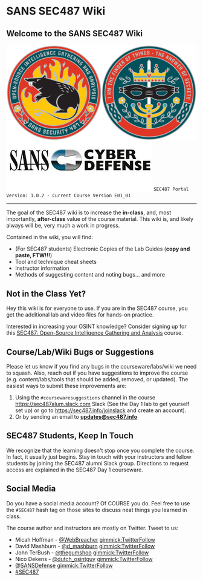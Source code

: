 SANS SEC487 Wiki
==================

Welcome to the SANS SEC487 Wiki
----------

![SEC487](SEC487/487_coin_combined_onwhite.png) ![Cyber Defense](SEC487/CyberDefense_logo.jpg)
`SEC487 Portal Version: 1.0.2 - Current Course Version E01_01`

---

The goal of the SEC487 wiki is to increase the **in-class**, and, most importantly, **after-class** value of the course material. This wiki is, and likely always will be, very much a work in progress.

Contained in the wiki, you will find:

* (For SEC487 students) Electronic Copies of the Lab Guides (**copy and paste, FTW!!!**)
* Tool and technique cheat sheets
* Instructor information
* Methods of suggesting content and noting bugs... and more

Not in the Class Yet?
-----------

Hey this wiki is for everyone to use. If you are in the SEC487 course, you get the additional lab and video files for hands-on practice.

Interested in increasing your OSINT knowledge? Consider signing up for this [SEC487: Open-Source Intelligence Gathering and Analysis](https://www.sans.org/course/open-source-intelligence-gathering) course.

Course/Lab/Wiki Bugs or Suggestions
----------

Please let us know if you find any bugs in the courseware/labs/wiki we need to squash. Also, reach out if you have suggestions to improve the course (e.g. content/labs/tools that should be added, removed, or updated). The easiest ways to submit these improvements are:

1. Using the `#coursewaresuggestions` channel in the course <https://sec487alum.slack.com> Slack (See the Day 1 lab to get yourself set up) or go to <https://sec487.info/joinslack> and create an account).
1. Or by sending an email to **<updates@sec487.info>**

SEC487 Students, Keep In Touch
----------

We recognize that the learning doesn't stop once you complete the course. In fact, it usually just begins. Stay in touch with your instructors and fellow students by joining the SEC487 alumni Slack group. Directions to request access are explained in the SEC487 Day 1 courseware.

Social Media
----------

Do you have a social media account? Of COURSE you do. Feel free to use the `#SEC487` hash tag on those sites to discuss neat things you learned in class.

The course author and instructors are mostly on Twitter. Tweet to us:

* Micah Hoffman - [@WebBreacher](https://twitter.com/webbreacher) [gimmick:TwitterFollow](@webbreacher)
* David Mashburn - [@d_mashburn](https://twitter.com/d_mashburn) [gimmick:TwitterFollow](@d_mashburn)
* John TerBush - [@thegumshoo](https://twitter.com/thegumshoo) [gimmick:TwitterFollow](@thegumshoo)
* Nico Dekens - [@dutch_osintguy](https://twitter.com/dutch_osintguy) [gimmick:TwitterFollow](@dutch_osintguy)
* [@SANSDefense](https://twitter.com/sansdefense) [gimmick:TwitterFollow](@SANSDefense)
* [#SEC487](https://twitter.com/search?q=%23sec487&src=typd)
